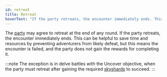 ```yaml
---
id: retreat
title: Retreat
hoverText: "If the party retreats, the encounter immediately ends. This means the encounter is failed, and the party does not gain the rewards for completing it. Exception: Uncover objective delves."
---
```


The [party](/docs/glossary/party) may agree to retreat at the end of any round. If the party retreats, the encounter immediately ends. This can be helpful to save time and resources by preventing adventurers from likely defeat, but this means the encounter is failed, and the party does not gain the rewards for completing it.

:::note
The exception is in delve battles with the Uncover objective, when the party must retreat after gaining the required [skyshards](/docs/glossary/skyshard) to succeed.
:::
